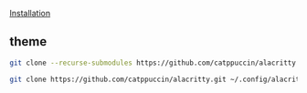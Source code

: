 [Installation](https://alacritty.org/)

## theme 
```sh
git clone --recurse-submodules https://github.com/catppuccin/alacritty.git ./alacritty/catppuccin

git clone https://github.com/catppuccin/alacritty.git ~/.config/alacritty/catppuccin
```
